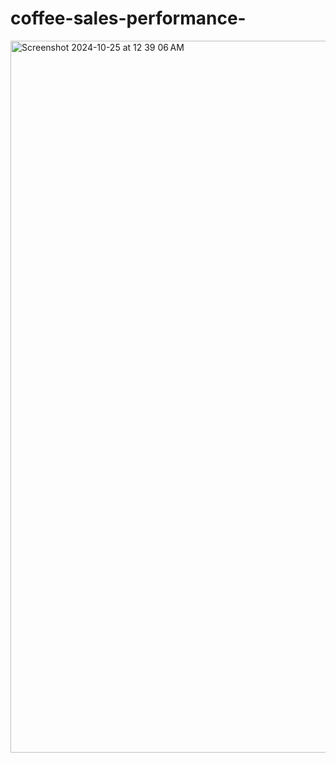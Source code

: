 # coffee-sales-performance-
<img width="1139" alt="Screenshot 2024-10-25 at 12 39 06 AM" src="https://github.com/user-attachments/assets/b8338176-6c52-4818-bb99-b2b068ad1eb3">
